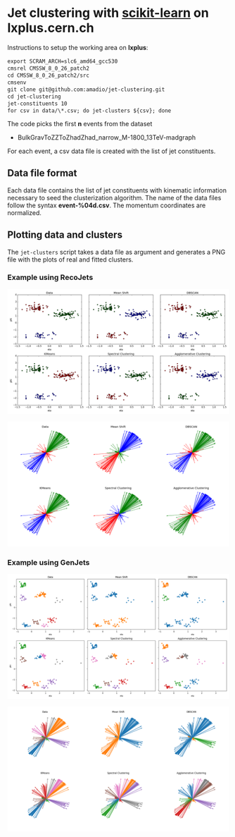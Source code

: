# Jet clustering with [scikit-learn](http://scikit-learn.org) on lxplus.cern.ch

Instructions to setup the working area on **lxplus**:

~~~~~~~~~~~~~~~~~~~~~~~~~~~~~~~~~~~~~~~~~~~~~~~~~~~~~~~~~~~~~~~~~~~~~~~~~~~~~~~~
export SCRAM_ARCH=slc6_amd64_gcc530
cmsrel CMSSW_8_0_26_patch2
cd CMSSW_8_0_26_patch2/src
cmsenv
git clone git@github.com:amadio/jet-clustering.git
cd jet-clustering
jet-constituents 10
for csv in data/\*.csv; do jet-clusters ${csv}; done
~~~~~~~~~~~~~~~~~~~~~~~~~~~~~~~~~~~~~~~~~~~~~~~~~~~~~~~~~~~~~~~~~~~~~~~~~~~~~~~~

The code picks the first **n** events from the dataset 

- BulkGravToZZToZhadZhad_narrow_M-1800_13TeV-madgraph

For each event, a csv data file is created with the list of jet constituents. 

## Data file format

Each data file contains the list of jet constituents with kinematic information
necessary to seed the clusterization algorithm. The name of the data files
follow the syntax **event-%04d.csv**. The momentum coordinates are normalized.

## Plotting data and clusters

The `jet-clusters` script takes a data file as argument and generates a PNG file
with the plots of real and fitted clusters.

### Example using RecoJets

![](data/event-0005.png)

![](data/event-0005-3d.png)

### Example using GenJets

![](data/genEvent-0005.png)

![](data/genEvent-0005-3d.png)
